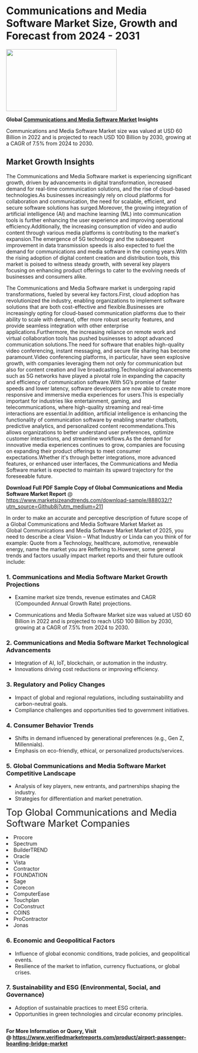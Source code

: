 <H1>Communications and Media Software Market Size, Growth and Forecast from 2024 - 2031</H1><img class="aligncenter size-medium wp-image-584254" src="https://thirdeyenews.in/wp-content/uploads/2024/09/Global-Market-Research-300x168.jpeg" alt="" width="300" height="168" /><p><strong>Global&nbsp;<a href="https://www.marketsizeandtrends.com/download-sample/888032/?utm_source=Github8j?utm_medium=211">Communications and Media Software Market</a> Insights</strong></p><p>Communications and Media Software Market size was valued at USD 60 Billion in 2022 and is projected to reach USD 100 Billion by 2030, growing at a CAGR of 7.5% from 2024 to 2030.</p><p><h2>Market Growth Insights</h2> <p>The Communications and Media Software market is experiencing significant growth, driven by advancements in digital transformation, increased demand for real-time communication solutions, and the rise of cloud-based technologies.As businesses increasingly rely on cloud platforms for collaboration and communication, the need for scalable, efficient, and secure software solutions has surged.Moreover, the growing integration of artificial intelligence (AI) and machine learning (ML) into communication tools is further enhancing the user experience and improving operational efficiency.Additionally, the increasing consumption of video and audio content through various media platforms is contributing to the market's expansion.The emergence of 5G technology and the subsequent improvement in data transmission speeds is also expected to fuel the demand for communications and media software in the coming years.With the rising adoption of digital content creation and distribution tools, this market is poised to witness steady growth, with several key players focusing on enhancing product offerings to cater to the evolving needs of businesses and consumers alike.</p> <p>The Communications and Media Software market is undergoing rapid transformations, fueled by several key factors.First, cloud adoption has revolutionized the industry, enabling organizations to implement software solutions that are both cost-effective and flexible.Businesses are increasingly opting for cloud-based communication platforms due to their ability to scale with demand, offer more robust security features, and provide seamless integration with other enterprise applications.Furthermore, the increasing reliance on remote work and virtual collaboration tools has pushed businesses to adopt advanced communication solutions.The need for software that enables high-quality video conferencing, instant messaging, and secure file sharing has become paramount.Video conferencing platforms, in particular, have seen explosive growth, with companies leveraging them not only for communication but also for content creation and live broadcasting.Technological advancements such as 5G networks have played a pivotal role in expanding the capacity and efficiency of communication software.With 5G’s promise of faster speeds and lower latency, software developers are now able to create more responsive and immersive media experiences for users.This is especially important for industries like entertainment, gaming, and telecommunications, where high-quality streaming and real-time interactions are essential.In addition, artificial intelligence is enhancing the functionality of communication software by enabling smarter chatbots, predictive analytics, and personalized content recommendations.This allows organizations to better understand user preferences, optimize customer interactions, and streamline workflows.As the demand for innovative media experiences continues to grow, companies are focusing on expanding their product offerings to meet consumer expectations.Whether it's through better integrations, more advanced features, or enhanced user interfaces, the Communications and Media Software market is expected to maintain its upward trajectory for the foreseeable future.<p><span class=""><strong>Download Full PDF Sample Copy of Global Communications and Media Software Market Report</strong> @ <a href="https://www.marketsizeandtrends.com/download-sample/888032/?utm_source=Github8j?utm_medium=211" target="_blank">https://www.marketsizeandtrends.com/download-sample/888032/?utm_source=Github8j?utm_medium=211</a></span></p><p>In order to make an accurate and perceptive description of future scope of a Global&nbsp;Communications and Media Software Market Market as Global&nbsp;Communications and Media Software Market Market of 2025, you need to describe a clear Vision &ndash; What Industry or Linda can you think of for example: Quote from a Technology, healthcare, automotive, renewable energy, name the market you are Reffering to.However, some general trends and factors usually impact market reports and their future outlook include:</p><h3>1.&nbsp;<strong>Communications and Media Software Market Growth Projections</strong></h3><ul><li>Examine market size trends, revenue estimates and CAGR (Compounded Annual Growth Rate) projections.</li><li><p>Communications and Media Software Market size was valued at USD 60 Billion in 2022 and is projected to reach USD 100 Billion by 2030, growing at a CAGR of 7.5% from 2024 to 2030.</p></li></ul><h3>2.&nbsp;<strong>Communications and Media Software Market Technological Advancements</strong></h3><ul><li>Integration of AI, IoT, blockchain, or automation in the industry.</li><li>Innovations driving cost reductions or improving efficiency.</li></ul><h3>3.&nbsp;<strong>Regulatory and Policy Changes</strong></h3><ul><li>Impact of global and regional regulations, including sustainability and carbon-neutral goals.</li><li>Compliance challenges and opportunities tied to government initiatives.</li></ul><h3>4.&nbsp;<strong>Consumer Behavior Trends</strong></h3><ul><li>Shifts in demand influenced by generational preferences (e.g., Gen Z, Millennials).</li><li>Emphasis on eco-friendly, ethical, or personalized products/services.</li></ul><h3>5.&nbsp;<strong>Global Communications and Media Software Market Competitive Landscape</strong></h3><ul><li>Analysis of key players, new entrants, and partnerships shaping the industry.</li><li>Strategies for differentiation and market penetration.</li></ul><p data-pm-slice="1 1 []"><span style="color: inherit; font-family: inherit; font-size: 25px;">Top Global Communications and Media Software Market Companies</span></p><div class="" data-test-id=""><p><li>Procore</li><li> Spectrum</li><li> BuilderTREND</li><li> Oracle</li><li> Vista</li><li> Contractor</li><li> FOUNDATION</li><li> Sage</li><li> Corecon</li><li> ComputerEase</li><li> Touchplan</li><li> CoConstruct</li><li> COINS</li><li> ProContractor</li><li> Jonas</li></p></div><h3>6.&nbsp;<strong>Economic and Geopolitical Factors</strong></h3><ul><li>Influence of global economic conditions, trade policies, and geopolitical events.</li><li>Resilience of the market to inflation, currency fluctuations, or global crises.</li></ul><h3>7.&nbsp;<strong>Sustainability and ESG (Environmental, Social, and Governance)</strong></h3><ul><li>Adoption of sustainable practices to meet ESG criteria.</li><li>Opportunities in green technologies and circular economy principles.</li></ul><h2><strong style="font-size: 14px;">For More Information or Query, Visit @&nbsp;</strong><a style="background-color: #ffffff; font-size: 14px;" href="https://www.marketsizeandtrends.com/report/communications-and-media-software-market-/" target="_blank">https://www.verifiedmarketreports.com/product/airport-passenger-boarding-bridge-market</a></h2>